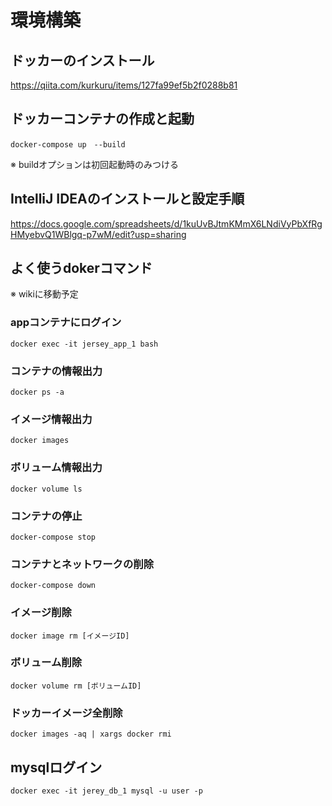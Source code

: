 # 環境構築

## ドッカーのインストール

https://qiita.com/kurkuru/items/127fa99ef5b2f0288b81


## ドッカーコンテナの作成と起動

```
docker-compose up　--build
```

※ buildオプションは初回起動時のみつける

## IntelliJ IDEAのインストールと設定手順

https://docs.google.com/spreadsheets/d/1kuUvBJtmKMmX6LNdiVyPbXfRgHMyebvQ1WBlgq-p7wM/edit?usp=sharing

## よく使うdokerコマンド
※ wikiに移動予定
### appコンテナにログイン

```
docker exec -it jersey_app_1 bash
```

### コンテナの情報出力

```
docker ps -a
```

### イメージ情報出力

```
docker images
```

### ボリューム情報出力

```
docker volume ls
````

### コンテナの停止

```
docker-compose stop
```

### コンテナとネットワークの削除

```
docker-compose down
```

### イメージ削除

```
docker image rm [イメージID]
```

### ボリューム削除

```
docker volume rm [ボリュームID]
```

### ドッカーイメージ全削除

```
docker images -aq | xargs docker rmi
```

## mysqlログイン

```
docker exec -it jerey_db_1 mysql -u user -p
```
